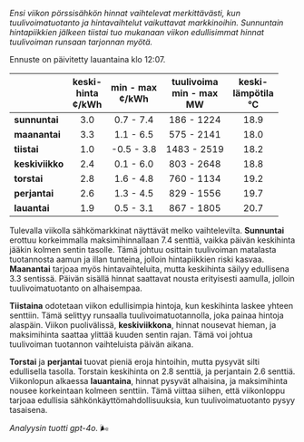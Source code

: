 *Ensi viikon pörssisähkön hinnat vaihtelevat merkittävästi, kun tuulivoimatuotanto ja hintavaihtelut vaikuttavat markkinoihin. Sunnuntain hintapiikkien jälkeen tiistai tuo mukanaan viikon edullisimmat hinnat tuulivoiman runsaan tarjonnan myötä.*

Ennuste on päivitetty lauantaina klo 12:07.

|                | keski-<br>hinta<br>¢/kWh | min - max<br>¢/kWh | tuulivoima<br>min - max<br>MW | keski-<br>lämpötila<br>°C |
|:---------------|:----------------:|:----------------:|:-------------:|:-------------:|
| **sunnuntai**  |       3.0        |      0.7 - 7.4   |   186 - 1224  |     18.9      |
| **maanantai**  |       3.3        |      1.1 - 6.5   |   575 - 2141  |     18.0      |
| **tiistai**    |       1.0        |     -0.5 - 3.8   |   1483 - 2519 |     18.2      |
| **keskiviikko**|       2.4        |      0.1 - 6.0   |   803 - 2648  |     18.8      |
| **torstai**    |       2.8        |      1.6 - 4.8   |   760 - 1134  |     19.2      |
| **perjantai**  |       2.6        |      1.3 - 4.5   |   829 - 1556  |     19.7      |
| **lauantai**   |       1.9        |      0.5 - 3.1   |   867 - 1805  |     20.7      |

Tulevalla viikolla sähkömarkkinat näyttävät melko vaihtelevilta. **Sunnuntai** erottuu korkeimmalla maksimihinnallaan 7.4 senttiä, vaikka päivän keskihinta jääkin kolmen sentin tasolle. Tämä johtuu osittain tuulivoiman matalasta tuotannosta aamun ja illan tunteina, jolloin hintapiikkien riski kasvaa. **Maanantai** tarjoaa myös hintavaihteluita, mutta keskihinta säilyy edullisena 3.3 sentissä. Päivän sisällä hinnat saattavat nousta erityisesti aamulla, jolloin tuulivoimatuotanto on alhaisempaa.

**Tiistaina** odotetaan viikon edullisimpia hintoja, kun keskihinta laskee yhteen senttiin. Tämä selittyy runsaalla tuulivoimatuotannolla, joka painaa hintoja alaspäin. Viikon puolivälissä, **keskiviikkona**, hinnat nousevat hieman, ja maksimihinta saattaa ylittää kuuden sentin rajan. Tämä voi johtua tuulivoiman tuotannon vaihteluista päivän aikana.

**Torstai** ja **perjantai** tuovat pieniä eroja hintoihin, mutta pysyvät silti edullisella tasolla. Torstain keskihinta on 2.8 senttiä, ja perjantain 2.6 senttiä. Viikonlopun alkaessa **lauantaina**, hinnat pysyvät alhaisina, ja maksimihinta nousee korkeintaan kolmeen senttiin. Tämä viittaa siihen, että viikonloppu tarjoaa edullisia sähkönkäyttömahdollisuuksia, kun tuulivoimatuotanto pysyy tasaisena.

*Analyysin tuotti gpt-4o.* 🌬️
